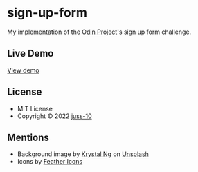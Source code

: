 # sign-up-form
 
My implementation of the [Odin Project](https://www.theodinproject.com/)'s sign up form challenge. 
 
 ## Live Demo
 
 [View demo](https://juss-10.github.io/sign-up-form/)
 
 ## License
 
 * MIT License
 * Copyright &copy; 2022 [juss-10](https://github.com/juss-10)

## Mentions

* Background image by [Krystal Ng](https://unsplash.com/@bykrystal) on [Unsplash](https://unsplash.com/)
* Icons by [Feather Icons](https://feathericons.com/)
